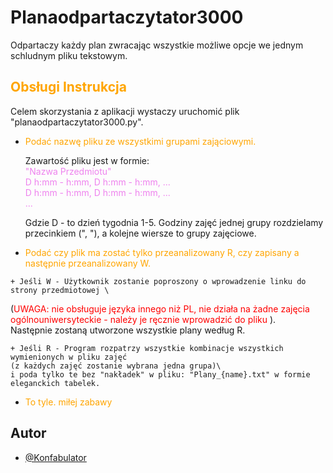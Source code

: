 
# Planaodpartaczytator3000

Odpartaczy każdy plan zwracając wszystkie możliwe opcje we jednym schludnym pliku tekstowym.

## <span style="color:orange;"> Obsługi Instrukcja </span>
Celem skorzystania z aplikacji wystaczy uruchomić plik "planaodpartaczytator3000.py".

- <span style="color:orange;">Podać nazwę pliku ze wszystkimi grupami zająciowymi. </span>

    Zawartość pliku jest w formie:\
    <span style="color:violet;">
    "Nazwa Przedmiotu"\
    D h:mm - h:mm, D h:mm - h:mm, ...\
    D h:mm - h:mm, D h:mm - h:mm, ...\
    ... 
    </span>

    Gdzie D - to dzień tygodnia 1-5. Godziny zajęć
    jednej grupy rozdzielamy przecinkiem (", "), 
    a kolejne wiersze to grupy zajęciowe.

    
- <span style="color:orange;"> Podać czy plik ma zostać tylko przeanalizowany R, czy zapisany a następnie przeanalizowany W.
</span>

    + Jeśli W - Użytkownik zostanie poproszony o wprowadzenie linku do strony przedmiotowej \
(<span style="color:red;">UWAGA: nie obsługuje języka innego niż PL, nie działa na żadne zajęcia ogólnouniwersyteckie - 
    należy je ręcznie wprowadzić do pliku </span>).\
    Następnie zostaną utworzone wszystkie plany według R.

    + Jeśli R - Program rozpatrzy wszystkie kombinacje wszystkich wymienionych w pliku zajęć
    (z każdych zajęć zostanie wybrana jedna grupa)\
    i poda tylko te bez "nakładek" w pliku: "Plany_{name}.txt" w formie eleganckich tabelek.

- <span style="color:orange;"> To tyle. miłej zabawy </span>
## Autor

- [@Konfabulator](https://github.com/Konfabulator)

